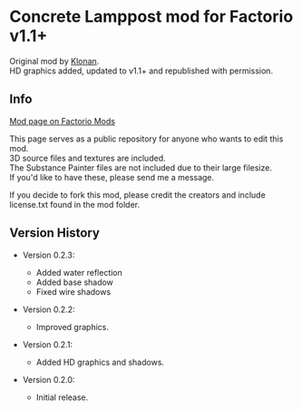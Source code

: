 # Concrete Lamppost mod for Factorio v1.1+
Original mod by [Klonan](https://mods.factorio.com/user/Klonan).  
HD graphics added, updated to v1.1+ and republished with permission.

## Info
[Mod page on Factorio Mods](https://mods.factorio.com/mod/Concrete_Lamppost_v11)

This page serves as a public repository for anyone who wants to edit this mod.  
3D source files and textures are included.  
The Substance Painter files are not included due to their large filesize.  
If you'd like to have these, please send me a message.

If you decide to fork this mod, please credit the creators and include license.txt found in the mod folder.


## Version History
* Version 0.2.3:
    * Added water reflection
    * Added base shadow
    * Fixed wire shadows

* Version 0.2.2:
    * Improved graphics.

* Version 0.2.1:
    * Added HD graphics and shadows.

* Version 0.2.0:
    * Initial release.

